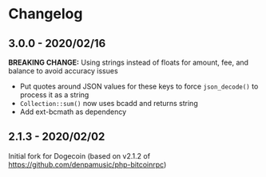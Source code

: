 # Changelog

## 3.0.0 - 2020/02/16

**BREAKING CHANGE:** Using strings instead of floats for amount, fee, and balance to avoid accuracy issues
* Put quotes around JSON values for these keys to force `json_decode()` to process it as a string
* `Collection::sum()` now uses bcadd and returns string
* Add ext-bcmath as dependency

## 2.1.3 - 2020/02/02

Initial fork for Dogecoin (based on v2.1.2 of https://github.com/denpamusic/php-bitcoinrpc)